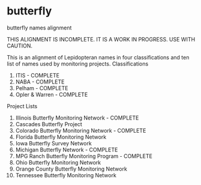 # butterfly
butterfly names alignment

THIS ALIGNMENT IS INCOMPLETE. IT IS A WORK IN PROGRESS. USE WITH CAUTION.

This is an alignment of Lepidopteran names in four classifications and ten list of names used by monitoring projects.
Classifications
1. ITIS - COMPLETE
2. NABA - COMPLETE
3. Pelham - COMPLETE
4. Opler & Warren - COMPLETE

Project Lists
1. Illinois Butterfly Monitoring Network - COMPLETE
2. Cascades Butterfly Project
3. Colorado Butterfly Monitoring Network - COMPLETE
4. Florida Butterfly Monitoring Network
5. Iowa Butterfly Survey Network
6. Michigan Butterfly Network - COMPLETE
7. MPG Ranch Butterfly Monitoring Program - COMPLETE
8. Ohio Butterfly Monitoring Network
9. Orange County Butterfly Monitoring Network
10. Tennessee Butterfly Monitoring Network



